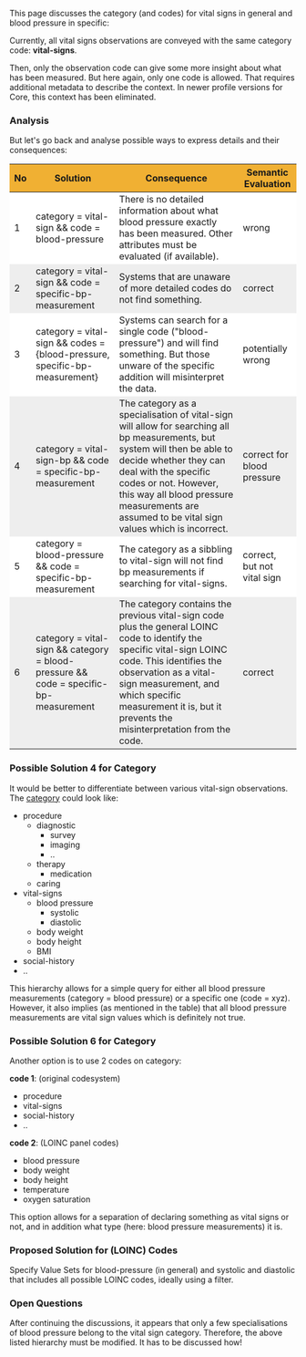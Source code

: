 <style>
table th {background: #f0b033}
table tr:nth-child(even) {background: #EEE}
table tr:nth-child(odd) {background: #FFF}
</style>

This page discusses the category (and codes) for vital signs in general and blood pressure in specific:

Currently, all vital signs observations are conveyed with the same category code: **vital-signs**.

Then, only the observation code can give some more insight about what has been measured. 
But here again, only one code is allowed. That requires additional metadata to describe the context.
In newer profile versions for Core, this context has been eliminated.

### Analysis

But let's go back and analyse possible ways to express details and their consequences:

| No | Solution | Consequence | Semantic Evaluation |
| --- | --- | --- | --- |
| 1 | category = vital-sign && code = blood-pressure | There is no detailed information about what blood pressure exactly has been measured. Other attributes must be evaluated (if available). | wrong |
| 2 | category = vital-sign && code = specific-bp-measurement | Systems that are unaware of more detailed codes do not find something. | correct |
| 3 | category = vital-sign && codes = {blood-pressure, specific-bp-measurement} | Systems can search for a single code ("blood-pressure") and will find something. But those unware of the specific addition will misinterpret the data. | potentially wrong |
| 4 | category = vital-sign-bp && code = specific-bp-measurement | The category as a specialisation of vital-sign will allow for searching all bp measurements, but system will then be able to decide whether they can deal with the specific codes or not. However, this way all blood pressure measurements are assumed to be vital sign values which is incorrect. | correct for blood pressure |
| 5 | category = blood-pressure && code = specific-bp-measurement | The category as a sibbling to vital-sign will not find bp measurements if searching for vital-signs. | correct, but not vital sign |
| 6 | category = vital-sign && category = blood-pressure && code = specific-bp-measurement | The category contains the previous vital-sign code plus the general LOINC code to identify the specific vital-sign LOINC code. This identifies the observation as a vital-sign measurement, and which specific measurement it is, but it prevents the misinterpretation from the code. | correct |

### Possible Solution 4 for Category

It would be better to differentiate between various vital-sign observations.
The [category](CodeSystem-ObservationCategory.html) could look like:

* procedure
  * diagnostic
    * survey
	* imaging
	* ..
  * therapy
    * medication
  * caring
* vital-signs
  * blood pressure
    * systolic
    * diastolic
  * body weight
  * body height
  * BMI
* social-history
* ..

This hierarchy allows for a simple query for either all blood pressure measurements (category = blood pressure)
or a specific one (code = xyz).
However, it also implies (as mentioned in the table) that all blood pressure measurements are vital sign values
which is definitely not true.

### Possible Solution 6 for Category

Another option is to use 2 codes on category:

**code 1**: (original codesystem)

* procedure
* vital-signs
* social-history
* ..

**code 2**: (LOINC panel codes)

* blood pressure
* body weight
* body height
* temperature
* oxygen saturation

This option allows for a separation of declaring something as vital signs or not, and in addition 
what type (here: blood pressure measurements) it is.

### Proposed Solution for (LOINC) Codes

Specify Value Sets for blood-pressure (in general) and systolic and diastolic that includes all possible LOINC codes,
ideally using a filter.

### Open Questions

After continuing the discussions, it appears that only a few specialisations of blood pressure belong to the vital sign category.
Therefore, the above listed hierarchy must be modified. It has to be discussed how!


